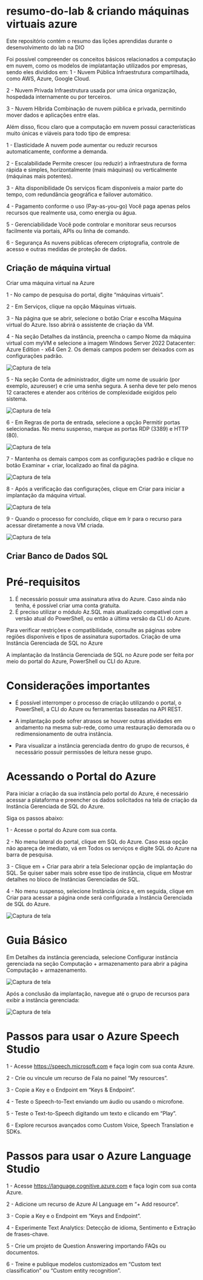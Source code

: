 # resumo-do-lab & criando máquinas virtuais azure
Este repositório contém o resumo das lições aprendidas durante o desenvolvimento do lab na DIO

Foi possível compreender os conceitos básicos relacionados a computação em nuvem, como os modelos de implatantação utilizados por empresas, sendo eles divididos em:
1 - Nuvem Pública
Infraestrutura compartilhada, como AWS, Azure, Google Cloud.

2 - Nuvem Privada
Infraestrutura usada por uma única organização, hospedada internamente ou por terceiros.

3 - Nuvem Híbrida
Combinação de nuvem pública e privada, permitindo mover dados e aplicações entre elas.

Além disso, ficou claro que a computação em nuvem possui características muito únicas e viáveis para todo tipo de empresa:

1 - Elasticidade
A nuvem pode aumentar ou reduzir recursos automaticamente, conforme a demanda.

2 - Escalabilidade
Permite crescer (ou reduzir) a infraestrutura de forma rápida e simples, horizontalmente (mais máquinas) ou verticalmente (máquinas mais potentes).

3 - Alta disponibilidade
Os serviços ficam disponíveis a maior parte do tempo, com redundância geográfica e failover automático.

4 - Pagamento conforme o uso (Pay-as-you-go)
Você paga apenas pelos recursos que realmente usa, como energia ou água.

5 - Gerenciabilidade
Você pode controlar e monitorar seus recursos facilmente via portais, APIs ou linha de comando.

6 - Segurança
As nuvens públicas oferecem criptografia, controle de acesso e outras medidas de proteção de dados.

## Criação de máquina virtual

Criar uma máquina virtual na Azure

1 - No campo de pesquisa do portal, digite “máquinas virtuais”.

2 - Em Serviços, clique na opção Máquinas virtuais.

3 - Na página que se abrir, selecione o botão Criar e escolha Máquina virtual do Azure. Isso abrirá o assistente de criação da VM.

4 - Na seção Detalhes da instância, preencha o campo Nome da máquina virtual com myVM e selecione a imagem Windows Server 2022 Datacenter: Azure Edition - x64 Gen 2. Os demais campos podem ser deixados com as configurações padrão.

![Captura de tela](images/instance-details.png)

5 - Na seção Conta de administrador, digite um nome de usuário (por exemplo, azureuser) e crie uma senha segura. A senha deve ter pelo menos 12 caracteres e atender aos critérios de complexidade exigidos pelo sistema.

![Captura de tela](images/administrator-account.png)

6 - Em Regras de porta de entrada, selecione a opção Permitir portas selecionadas. No menu suspenso, marque as portas RDP (3389) e HTTP (80).

![Captura de tela](images/inbound-port-rules.png)

7 - Mantenha os demais campos com as configurações padrão e clique no botão Examinar + criar, localizado ao final da página.

![Captura de tela](images/review-create.png)

8 - Após a verificação das configurações, clique em Criar para iniciar a implantação da máquina virtual.

![Captura de tela](images/validation.png)

9 - Quando o processo for concluído, clique em Ir para o recurso para acessar diretamente a nova VM criada.

![Captura de tela](images/next-steps.png)

## Criar Banco de Dados SQL

# Pré-requisitos

1. É necessário possuir uma assinatura ativa do Azure. Caso ainda não tenha, é possível criar uma conta gratuita.
2. É preciso utilizar o módulo Az.SQL mais atualizado compatível com a versão atual do PowerShell, ou então a última versão da CLI do Azure. 

Para verificar restrições e compatibilidade, consulte as páginas sobre regiões disponíveis e tipos de assinatura suportados.
Criação de uma Instância Gerenciada de SQL no Azure

A implantação da Instância Gerenciada de SQL no Azure pode ser feita por meio do portal do Azure, PowerShell ou CLI do Azure.
# Considerações importantes

* É possível interromper o processo de criação utilizando o portal, o PowerShell, a CLI do Azure ou ferramentas baseadas na API REST.

* A implantação pode sofrer atrasos se houver outras atividades em andamento na mesma sub-rede, como uma restauração demorada ou o redimensionamento de outra instância.

* Para visualizar a instância gerenciada dentro do grupo de recursos, é necessário possuir permissões de leitura nesse grupo.

# Acessando o Portal do Azure

Para iniciar a criação da sua instância pelo portal do Azure, é necessário acessar a plataforma e preencher os dados solicitados na tela de criação da Instância Gerenciada de SQL do Azure.

Siga os passos abaixo:

1 - Acesse o portal do Azure com sua conta.

2 - No menu lateral do portal, clique em SQL do Azure.
Caso essa opção não apareça de imediato, vá em Todos os serviços e digite SQL do Azure na barra de pesquisa.

3 - Clique em + Criar para abrir a tela Selecionar opção de implantação do SQL.
Se quiser saber mais sobre esse tipo de instância, clique em Mostrar detalhes no bloco de Instâncias Gerenciadas de SQL.

4 - No menu suspenso, selecione Instância única e, em seguida, clique em Criar para acessar a página onde será configurada a Instância Gerenciada de SQL do Azure.

![Captura de tela](images/select-sql-deploment-page.png)

# Guia Básico 

Em Detalhes da instância gerenciada, selecione Configurar instância gerenciada na seção Computação + armazenamento para abrir a página Computação + armazenamento.

![Captura de tela](images/open-compute-storage-page.png)

Após a conclusão da implantação, navegue até o grupo de recursos para exibir a instância gerenciada:

![Captura de tela](images/azure-sql-managed-instance-resources.png)

# Passos para usar o Azure Speech Studio

1 - Acesse https://speech.microsoft.com e faça login com sua conta Azure.

2 - Crie ou vincule um recurso de Fala no painel “My resources”.

3 - Copie a Key e o Endpoint em “Keys & Endpoint”.

4 - Teste o Speech-to-Text enviando um áudio ou usando o microfone.

5 - Teste o Text-to-Speech digitando um texto e clicando em “Play”.

6 - Explore recursos avançados como Custom Voice, Speech Translation e SDKs.

# Passos para usar o Azure Language Studio

1 - Acesse https://language.cognitive.azure.com e faça login com sua conta Azure.

2 - Adicione um recurso de Azure AI Language em “+ Add resource”.

3 - Copie a Key e o Endpoint em “Keys and Endpoint”.

4 - Experimente Text Analytics: Detecção de idioma, Sentimento e Extração de frases-chave.

5 - Crie um projeto de Question Answering importando FAQs ou documentos.

6 - Treine e publique modelos customizados em “Custom text classification” ou “Custom entity recognition”.
